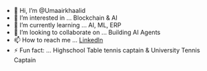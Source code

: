 - 👋 Hi, I’m @Umaairkhaalid
- 👀 I’m interested in ... Blockchain & AI
- 🌱 I’m currently learning ... AI, ML, ERP
- 💞️ I’m looking to collaborate on ... Building AI Agents
- 📫 How to reach me ... [Linkedln](www.linkedin.com/in/umaairkhalid)
- ⚡ Fun fact: ... Highschool Table tennis captain & University Tennis Captain

<!---
Umaairkhaalid/Umaairkhaalid is a ✨ special ✨ repository because its `README.md` (this file) appears on your GitHub profile.
You can click the Preview link to take a look at your changes.
--->
